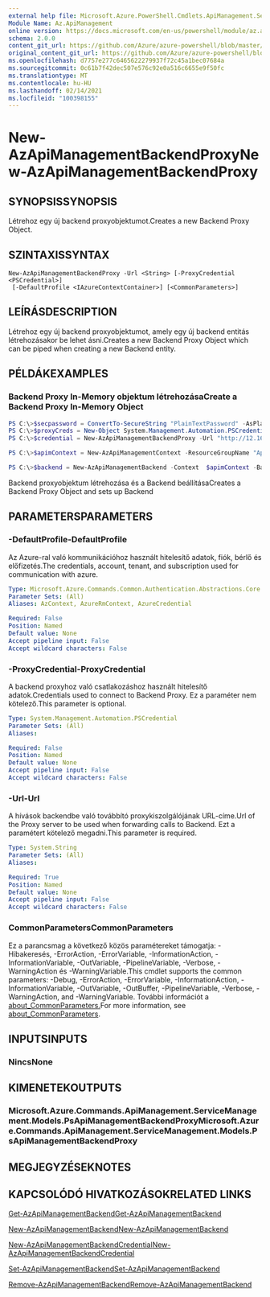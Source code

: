 ```yaml
---
external help file: Microsoft.Azure.PowerShell.Cmdlets.ApiManagement.ServiceManagement.dll-Help.xml
Module Name: Az.ApiManagement
online version: https://docs.microsoft.com/en-us/powershell/module/az.apimanagement/new-azapimanagementbackendproxy
schema: 2.0.0
content_git_url: https://github.com/Azure/azure-powershell/blob/master/src/ApiManagement/ApiManagement/help/New-AzApiManagementBackendProxy.md
original_content_git_url: https://github.com/Azure/azure-powershell/blob/master/src/ApiManagement/ApiManagement/help/New-AzApiManagementBackendProxy.md
ms.openlocfilehash: d7757e277c6465622279937f72c45a1bec07684a
ms.sourcegitcommit: 0c61b7f42dec507e576c92e0a516c6655e9f50fc
ms.translationtype: MT
ms.contentlocale: hu-HU
ms.lasthandoff: 02/14/2021
ms.locfileid: "100398155"
---
```

# <span data-ttu-id="b0e25-101">New-AzApiManagementBackendProxy</span><span class="sxs-lookup"><span data-stu-id="b0e25-101">New-AzApiManagementBackendProxy</span></span>

## <span data-ttu-id="b0e25-102">SYNOPSIS</span><span class="sxs-lookup"><span data-stu-id="b0e25-102">SYNOPSIS</span></span>
<span data-ttu-id="b0e25-103">Létrehoz egy új backend proxyobjektumot.</span><span class="sxs-lookup"><span data-stu-id="b0e25-103">Creates a new Backend Proxy Object.</span></span>

## <span data-ttu-id="b0e25-104">SZINTAXIS</span><span class="sxs-lookup"><span data-stu-id="b0e25-104">SYNTAX</span></span>

```
New-AzApiManagementBackendProxy -Url <String> [-ProxyCredential <PSCredential>]
 [-DefaultProfile <IAzureContextContainer>] [<CommonParameters>]
```

## <span data-ttu-id="b0e25-105">LEÍRÁS</span><span class="sxs-lookup"><span data-stu-id="b0e25-105">DESCRIPTION</span></span>
<span data-ttu-id="b0e25-106">Létrehoz egy új backend proxyobjektumot, amely egy új backend entitás létrehozásakor be lehet ásni.</span><span class="sxs-lookup"><span data-stu-id="b0e25-106">Creates a new Backend Proxy Object which can be piped when creating a new Backend entity.</span></span>

## <span data-ttu-id="b0e25-107">PÉLDÁK</span><span class="sxs-lookup"><span data-stu-id="b0e25-107">EXAMPLES</span></span>

### <span data-ttu-id="b0e25-108">Backend Proxy In-Memory objektum létrehozása</span><span class="sxs-lookup"><span data-stu-id="b0e25-108">Create a Backend Proxy In-Memory Object</span></span>
```powershell
PS C:\>$secpassword = ConvertTo-SecureString "PlainTextPassword" -AsPlainText -Force
PS C:\>$proxyCreds = New-Object System.Management.Automation.PSCredential ("foo", $secpassword)
PS C:\>$credential = New-AzApiManagementBackendProxy -Url "http://12.168.1.1:8080" -ProxyCredential $proxyCreds

PS C:\>$apimContext = New-AzApiManagementContext -ResourceGroupName "Api-Default-WestUS" -ServiceName "contoso"

PS C:\>$backend = New-AzApiManagementBackend -Context  $apimContext -BackendId 123 -Url 'https://contoso.com/awesomeapi' -Protocol http -Title "first backend" -SkipCertificateChainValidation $true -Proxy $credential -Description "backend with proxy server"
```

<span data-ttu-id="b0e25-109">Backend proxyobjektum létrehozása és a Backend beállítása</span><span class="sxs-lookup"><span data-stu-id="b0e25-109">Creates a Backend Proxy Object and sets up Backend</span></span>

## <span data-ttu-id="b0e25-110">PARAMETERS</span><span class="sxs-lookup"><span data-stu-id="b0e25-110">PARAMETERS</span></span>

### <span data-ttu-id="b0e25-111">-DefaultProfile</span><span class="sxs-lookup"><span data-stu-id="b0e25-111">-DefaultProfile</span></span>
<span data-ttu-id="b0e25-112">Az Azure-ral való kommunikációhoz használt hitelesítő adatok, fiók, bérlő és előfizetés.</span><span class="sxs-lookup"><span data-stu-id="b0e25-112">The credentials, account, tenant, and subscription used for communication with azure.</span></span>

```yaml
Type: Microsoft.Azure.Commands.Common.Authentication.Abstractions.Core.IAzureContextContainer
Parameter Sets: (All)
Aliases: AzContext, AzureRmContext, AzureCredential

Required: False
Position: Named
Default value: None
Accept pipeline input: False
Accept wildcard characters: False
```

### <span data-ttu-id="b0e25-113">-ProxyCredential</span><span class="sxs-lookup"><span data-stu-id="b0e25-113">-ProxyCredential</span></span>
<span data-ttu-id="b0e25-114">A backend proxyhoz való csatlakozáshoz használt hitelesítő adatok.</span><span class="sxs-lookup"><span data-stu-id="b0e25-114">Credentials used to connect to Backend Proxy.</span></span> <span data-ttu-id="b0e25-115">Ez a paraméter nem kötelező.</span><span class="sxs-lookup"><span data-stu-id="b0e25-115">This parameter is optional.</span></span>

```yaml
Type: System.Management.Automation.PSCredential
Parameter Sets: (All)
Aliases:

Required: False
Position: Named
Default value: None
Accept pipeline input: False
Accept wildcard characters: False
```

### <span data-ttu-id="b0e25-116">-Url</span><span class="sxs-lookup"><span data-stu-id="b0e25-116">-Url</span></span>
<span data-ttu-id="b0e25-117">A hívások backendbe való továbbító proxykiszolgálójának URL-címe.</span><span class="sxs-lookup"><span data-stu-id="b0e25-117">Url of the Proxy server to be used when forwarding calls to Backend.</span></span>
<span data-ttu-id="b0e25-118">Ezt a paramétert kötelező megadni.</span><span class="sxs-lookup"><span data-stu-id="b0e25-118">This parameter is required.</span></span>

```yaml
Type: System.String
Parameter Sets: (All)
Aliases:

Required: True
Position: Named
Default value: None
Accept pipeline input: False
Accept wildcard characters: False
```

### <span data-ttu-id="b0e25-119">CommonParameters</span><span class="sxs-lookup"><span data-stu-id="b0e25-119">CommonParameters</span></span>
<span data-ttu-id="b0e25-120">Ez a parancsmag a következő közös paramétereket támogatja: -Hibakeresés, -ErrorAction, -ErrorVariable, -InformationAction, -InformationVariable, -OutVariable, -PipelineVariable, -Verbose, -WarningAction és -WarningVariable.</span><span class="sxs-lookup"><span data-stu-id="b0e25-120">This cmdlet supports the common parameters: -Debug, -ErrorAction, -ErrorVariable, -InformationAction, -InformationVariable, -OutVariable, -OutBuffer, -PipelineVariable, -Verbose, -WarningAction, and -WarningVariable.</span></span> <span data-ttu-id="b0e25-121">További információt a [about_CommonParameters.](http://go.microsoft.com/fwlink/?LinkID=113216)</span><span class="sxs-lookup"><span data-stu-id="b0e25-121">For more information, see [about_CommonParameters](http://go.microsoft.com/fwlink/?LinkID=113216).</span></span>

## <span data-ttu-id="b0e25-122">INPUTS</span><span class="sxs-lookup"><span data-stu-id="b0e25-122">INPUTS</span></span>

### <span data-ttu-id="b0e25-123">Nincs</span><span class="sxs-lookup"><span data-stu-id="b0e25-123">None</span></span>

## <span data-ttu-id="b0e25-124">KIMENETEK</span><span class="sxs-lookup"><span data-stu-id="b0e25-124">OUTPUTS</span></span>

### <span data-ttu-id="b0e25-125">Microsoft.Azure.Commands.ApiManagement.ServiceManagement.Models.PsApiManagementBackendProxy</span><span class="sxs-lookup"><span data-stu-id="b0e25-125">Microsoft.Azure.Commands.ApiManagement.ServiceManagement.Models.PsApiManagementBackendProxy</span></span>

## <span data-ttu-id="b0e25-126">MEGJEGYZÉSEK</span><span class="sxs-lookup"><span data-stu-id="b0e25-126">NOTES</span></span>

## <span data-ttu-id="b0e25-127">KAPCSOLÓDÓ HIVATKOZÁSOK</span><span class="sxs-lookup"><span data-stu-id="b0e25-127">RELATED LINKS</span></span>

[<span data-ttu-id="b0e25-128">Get-AzApiManagementBackend</span><span class="sxs-lookup"><span data-stu-id="b0e25-128">Get-AzApiManagementBackend</span></span>](./Get-AzApiManagementBackend.md)

[<span data-ttu-id="b0e25-129">New-AzApiManagementBackend</span><span class="sxs-lookup"><span data-stu-id="b0e25-129">New-AzApiManagementBackend</span></span>](./New-AzApiManagementBackend.md)

[<span data-ttu-id="b0e25-130">New-AzApiManagementBackendCredential</span><span class="sxs-lookup"><span data-stu-id="b0e25-130">New-AzApiManagementBackendCredential</span></span>](./New-AzApiManagementBackendCredential.md)

[<span data-ttu-id="b0e25-131">Set-AzApiManagementBackend</span><span class="sxs-lookup"><span data-stu-id="b0e25-131">Set-AzApiManagementBackend</span></span>](./Set-AzApiManagementBackend.md)

[<span data-ttu-id="b0e25-132">Remove-AzApiManagementBackend</span><span class="sxs-lookup"><span data-stu-id="b0e25-132">Remove-AzApiManagementBackend</span></span>](./Remove-AzApiManagementBackend.md)
